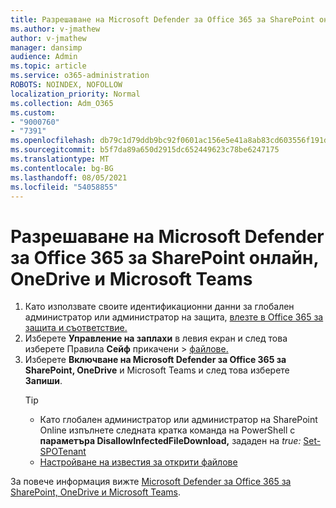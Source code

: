 ```yaml
---
title: Разрешаване на Microsoft Defender за Office 365 за SharePoint онлайн, OneDrive и Microsoft Teams
ms.author: v-jmathew
author: v-jmathew
manager: dansimp
audience: Admin
ms.topic: article
ms.service: o365-administration
ROBOTS: NOINDEX, NOFOLLOW
localization_priority: Normal
ms.collection: Adm_O365
ms.custom:
- "9000760"
- "7391"
ms.openlocfilehash: db79c1d79ddb9bc92f0601ac156e5e41a8ab83cd603556f191d5491cdd5ae2a3
ms.sourcegitcommit: b5f7da89a650d2915dc652449623c78be6247175
ms.translationtype: MT
ms.contentlocale: bg-BG
ms.lasthandoff: 08/05/2021
ms.locfileid: "54058855"
---
```

# <a name="enable-microsoft-defender-for-office-365-for-sharepoint-online-onedrive-and-microsoft-teams"></a>Разрешаване на Microsoft Defender за Office 365 за SharePoint онлайн, OneDrive и Microsoft Teams

1. Като използвате своите идентификационни данни за глобален администратор или администратор на защита, [влезте в Office 365 за защита и съответствие.](https://protection.office.com/)
2. Изберете **Управление на заплахи** в левия екран и след това изберете Правила **Сейф** прикачени  >  [файлове.](https://protection.office.com/safeattachment)
3. Изберете **Включване на Microsoft Defender за Office 365 за SharePoint, OneDrive** и Microsoft Teams и след това изберете **Запиши**.
    > [!TIP]
    >
    > - Като глобален администратор или администратор на SharePoint Online изпълнете следната кратка команда на PowerShell с **параметъра DisallowInfectedFileDownload,** зададен на *true:* [Set-SPOTenant](https://go.microsoft.com/fwlink/?linkid=2092301)
    > - [Настройване на известия за открити файлове](https://go.microsoft.com/fwlink/?linkid=2092110)

За повече информация вижте [Microsoft Defender за Office 365 за SharePoint, OneDrive и Microsoft Teams](https://go.microsoft.com/fwlink/?linkid=2092041).
